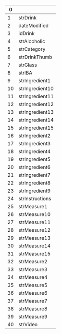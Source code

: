 | 0  	|                 	|
|----	|-----------------	|
| 1  	| strDrink        	|
| 2  	| dateModified    	|
| 3  	| idDrink         	|
| 4  	| strAlcoholic    	|
| 5  	| strCategory     	|
| 6  	| strDrinkThumb   	|
| 7  	| strGlass        	|
| 8  	| strIBA          	|
| 9  	| strIngredient1  	|
| 10 	| strIngredient10 	|
| 11 	| strIngredient11 	|
| 12 	| strIngredient12 	|
| 13 	| strIngredient13 	|
| 14 	| strIngredient14 	|
| 15 	| strIngredient15 	|
| 16 	| strIngredient2  	|
| 17 	| strIngredient3  	|
| 18 	| strIngredient4  	|
| 19 	| strIngredient5  	|
| 20 	| strIngredient6  	|
| 21 	| strIngredient7  	|
| 22 	| strIngredient8  	|
| 23 	| strIngredient9  	|
| 24 	| strInstructions 	|
| 25 	| strMeasure1     	|
| 26 	| strMeasure10    	|
| 27 	| strMeasure11    	|
| 28 	| strMeasure12    	|
| 29 	| strMeasure13    	|
| 30 	| strMeasure14    	|
| 31 	| strMeasure15    	|
| 32 	| strMeasure2     	|
| 33 	| strMeasure3     	|
| 34 	| strMeasure4     	|
| 35 	| strMeasure5     	|
| 36 	| strMeasure6     	|
| 37 	| strMeasure7     	|
| 38 	| strMeasure8     	|
| 39 	| strMeasure9     	|
| 40 	| strVideo        	|